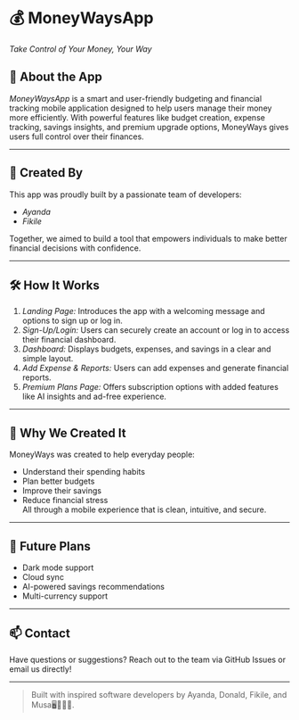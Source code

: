 # 💰 MoneyWaysApp

*Take Control of Your Money, Your Way*

## 📱 About the App

*MoneyWaysApp* is a smart and user-friendly budgeting and financial tracking mobile application designed to help users manage their money more efficiently. With powerful features like budget creation, expense tracking, savings insights, and premium upgrade options, MoneyWays gives users full control over their finances.

---

## 👥 Created By

This app was proudly built by a passionate team of developers:
- *Ayanda*
- *Fikile*

Together, we aimed to build a tool that empowers individuals to make better financial decisions with confidence.

---

## 🛠 How It Works

1. *Landing Page:* Introduces the app with a welcoming message and options to sign up or log in.
2. *Sign-Up/Login:* Users can securely create an account or log in to access their financial dashboard.
3. *Dashboard:* Displays budgets, expenses, and savings in a clear and simple layout.
4. *Add Expense & Reports:* Users can add expenses and generate financial reports.
5. *Premium Plans Page:* Offers subscription options with added features like AI insights and ad-free experience.

---

## 🎯 Why We Created It

MoneyWays was created to help everyday people:
- Understand their spending habits
- Plan better budgets
- Improve their savings
- Reduce financial stress  
All through a mobile experience that is clean, intuitive, and secure.

---

## 🚀 Future Plans

- Dark mode support
- Cloud sync
- AI-powered savings recommendations
- Multi-currency support

---

## 📫 Contact

Have questions or suggestions? Reach out to the team via GitHub Issues or email us directly!

---

> Built with inspired software developers by Ayanda, Donald, Fikile, and Musa🖥👨🏾‍💻.
